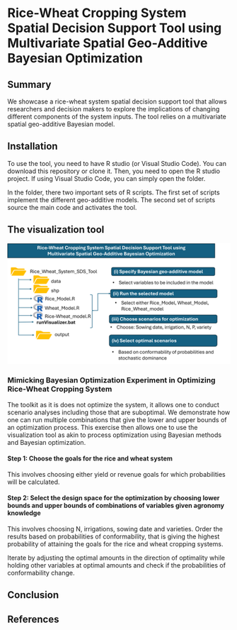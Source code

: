 # Rice-Wheat Cropping System Spatial Decision Support Tool using Multivariate Spatial Geo-Additive Bayesian Optimization

## Summary
We showcase a rice-wheat system spatial decision support tool that allows researchers and decision makers to explore the implications of changing different components of the system inputs. The tool relies on a multivariate spatial geo-additive Bayesian model.

## Installation
To use the tool, you need to have R studio (or Visual Studio Code). You can download this repository or clone it. Then, you need to open the R studio project. If using Visual Studio Code, you can simply open the folder.

In the folder, there two important sets of R scripts. The first set of scripts implement the different geo-additive models. The second set of scripts source the main code and activates the tool.

## The visualization tool

![Visualization tool](ModelflowchartFinal.png)


### Mimicking Bayesian Optimization Experiment in Optimizing Rice-Wheat Cropping System
The toolkit as it is does not optimize the system, it allows one to conduct scenario analyses including those that are suboptimal. We demonstrate how one can run multiple combinations that give the lower and upper
bounds of an optimization process. This exercise then allows one to use the visualization tool as akin to process optimization using Bayesian methods and Bayesian optimization. 

#### Step 1: Choose the goals for the rice and wheat system
This involves choosing either yield or revenue goals for which probabilities will be calculated. 

#### Step 2: Select the design space for the optimization by choosing lower bounds and upper bounds of combinations of variables given agronomy knowledge
This involves choosing N, irrigations, sowing date and varieties. Order the results based on probabilities of conformability, that is giving the highest probability of attaining the goals for the rice and wheat 
cropping systems.

Iterate by adjusting the optimal amounts in the direction of optimality while holding other variables at optimal amounts and check if the probabilities of conformability change. 


## Conclusion



## References 





